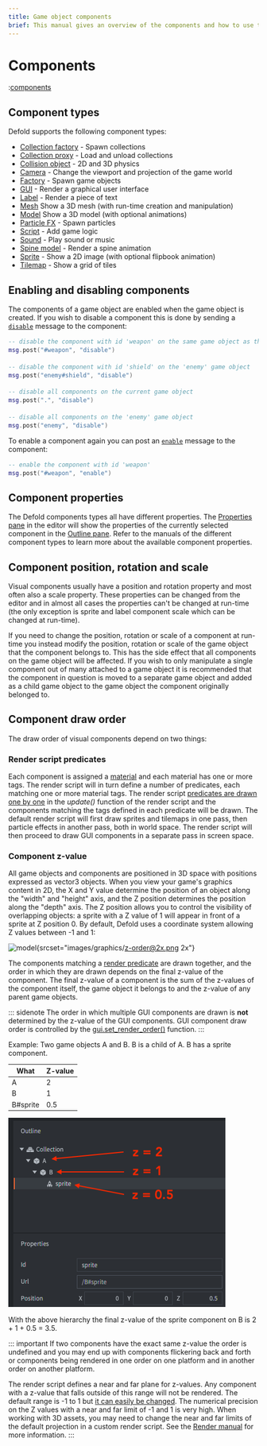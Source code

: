 ```yaml
---
title: Game object components
brief: This manual gives an overview of the components and how to use them.
---
```


#  Components

:[components](../shared/components.md)

## Component types

Defold supports the following component types:

* [Collection factory](/manuals/collection-factory) - Spawn collections
* [Collection proxy](/manuals/collection-proxy) - Load and unload collections
* [Collision object](/manuals/physics) - 2D and 3D physics
* [Camera](/manuals/camera) - Change the viewport and projection of the game world
* [Factory](/manuals/factory) - Spawn game objects
* [GUI](/manuals/gui) - Render a graphical user interface
* [Label](/manuals/label) - Render a piece of text
* [Mesh](/manuals/mesh) Show a 3D mesh (with run-time creation and manipulation)
* [Model](/manuals/model) Show a 3D model (with optional animations)
* [Particle FX](/manuals/particlefx) -  Spawn particles
* [Script](/manuals/script) - Add game logic
* [Sound](/manuals/sound) - Play sound or music
* [Spine model](/manuals/spinemodel) - Render a spine animation
* [Sprite](/manuals/sprite) - Show a 2D image (with optional flipbook animation)
* [Tilemap](/manuals/tilemap) - Show a grid of tiles

## Enabling and disabling components

The components of a game object are enabled when the game object is created. If you wish to disable a component this is done by sending a [`disable`](/ref/go/#disable) message to the component:

```lua
-- disable the component with id 'weapon' on the same game object as this script
msg.post("#weapon", "disable")

-- disable the component with id 'shield' on the 'enemy' game object
msg.post("enemy#shield", "disable")

-- disable all components on the current game object
msg.post(".", "disable")

-- disable all components on the 'enemy' game object
msg.post("enemy", "disable")
```

To enable a component again you can post an [`enable`](/ref/go/#enable) message to the component:

```lua
-- enable the component with id 'weapon'
msg.post("#weapon", "enable")
```

## Component properties

The Defold components types all have different properties. The [Properties pane](/manuals/editor/#the-editor-views) in the editor will show the properties of the currently selected component in the [Outline pane](/manuals/editor/#the-editor-views). Refer to the manuals of the different component types to learn more about the available component properties.

## Component position, rotation and scale

Visual components usually have a position and rotation property and most often also a scale property. These properties can be changed from the editor and in almost all cases the properties can't be changed at run-time (the only exception is sprite and label component scale which can be changed at run-time).

If you need to change the position, rotation or scale of a component at run-time you instead modify the position, rotation or scale of the game object that the component belongs to. This has the side effect that all components on the game object will be affected. If you wish to only manipulate a single component out of many attached to a game object it is recommended that the component in question is moved to a separate game object and added as a child game object to the game object the component originally belonged to.

## Component draw order

The draw order of visual components depend on two things:

### Render script predicates
Each component is assigned a [material](/manuals/material/) and each material has one or more tags. The render script will in turn define a number of predicates, each matching one or more material tags. The render script [predicates are drawn one by one](/manuals/render/#render-predicates) in the *update()* function of the render script and the components matching the tags defined in each predicate will be drawn. The default render script will first draw sprites and tilemaps in one pass, then particle effects in another pass, both in world space. The render script will then proceed to draw GUI components in a separate pass in screen space.

### Component z-value
All game objects and components are positioned in 3D space with positions expressed as vector3 objects. When you view your game's graphics content in 2D, the X and Y value determine the position of an object along the "width" and "height" axis, and the Z position determines the position along the "depth" axis. The Z position allows you to control the visibility of overlapping objects: a sprite with a Z value of 1 will appear in front of a sprite at Z position 0. By default, Defold uses a coordinate system allowing Z values between -1 and 1:

![model](images/graphics/z-order.png){srcset="images/graphics/z-order@2x.png 2x"}

The components matching a [render predicate](/manuals/render/#render-predicates) are drawn together, and the order in which they are drawn depends on the final z-value of the component. The final z-value of a component is the sum of the z-values of the component itself, the game object it belongs to and the z-value of any parent game objects.

::: sidenote
The order in which multiple GUI components are drawn is **not** determined by the z-value of the GUI components. GUI component draw order is controlled by the [gui.set_render_order()](/ref/gui/#gui.set_render_order:order) function.
:::

Example: Two game objects A and B. B is a child of A. B has a sprite component.

| What     | Z-value |
|----------|---------|
| A        | 2       |
| B        | 1       |
| B#sprite | 0.5     |

![](images/graphics/component-hierarchy.png)

With the above hierarchy the final z-value of the sprite component on B is 2 + 1 + 0.5 = 3.5.

::: important
If two components have the exact same z-value the order is undefined and you may end up with components flickering back and forth or components being rendered in one order on one platform and in another order on another platform.

The render script defines a near and far plane for z-values. Any component with a z-value that falls outside of this range will not be rendered. The default range is -1 to 1 but [it can easily be changed](/manuals/render/#default-view-projection). The numerical precision on the Z values with a near and far limit of -1 and 1 is very high. When working with 3D assets, you may need to change the near and far limits of the default projection in a custom render script. See the [Render manual](/manuals/render/) for more information.
:::
